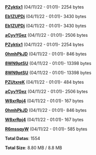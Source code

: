[**PZyktix1**](/data/PZyktix1.txt) (04/11/22 - 01:01)- 2254 bytes

[**Eb1ZUPDj**](/data/Eb1ZUPDj.txt) (04/11/22 - 01:01)- 3430 bytes

[**Eb1ZUPDj**](/data/Eb1ZUPDj.txt) (04/11/22 - 01:01)- 3430 bytes

[**aCyvYGez**](/data/aCyvYGez.txt) (04/11/22 - 01:01)- 2506 bytes

[**PZyktix1**](/data/PZyktix1.txt) (04/11/22 - 01:01)- 2254 bytes

[**0hmhPkJD**](/data/0hmhPkJD.txt) (04/11/22 - 01:01)- 846 bytes

[**8WN9ptSU**](/data/8WN9ptSU.txt) (04/11/22 - 01:01)- 13398 bytes

[**8WN9ptSU**](/data/8WN9ptSU.txt) (04/11/22 - 01:01)- 13398 bytes

[**PZUtxreK**](/data/PZUtxreK.txt) (04/11/22 - 01:01)- 484 bytes

[**aCyvYGez**](/data/aCyvYGez.txt) (04/11/22 - 01:01)- 2506 bytes

[**W8xrRpj4**](/data/W8xrRpj4.txt) (04/11/22 - 01:01)- 167 bytes

[**0hmhPkJD**](/data/0hmhPkJD.txt) (04/11/22 - 01:01)- 846 bytes

[**W8xrRpj4**](/data/W8xrRpj4.txt) (04/11/22 - 01:01)- 167 bytes

[**R6mssqyW**](/data/R6mssqyW.txt) (04/11/22 - 01:01)- 585 bytes

**Total Datas**: 1554

**Total Size**: 8.80 MB / 8.8 MB